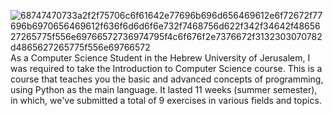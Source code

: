 
![68747470733a2f2f75706c6f61642e77696b696d656469612e6f72672f77696b6970656469612f636f6d6d6f6e732f7468756d622f342f34642f4865627265775f556e69766572736974795f4c6f676f2e7376672f3132303070782d4865627265775f556e69766572](https://github.com/ofekavidan/Intro-to-CS-HUJI-Python-/assets/88547605/571c0e62-fa98-4176-8c27-e14a82641024)
As a Computer Science Student in the Hebrew University of Jerusalem, I was required to take the Introduction to Computer Science course.
This is a course that teaches you the basic and advanced concepts of programming, using Python as the main language.
It lasted 11 weeks (summer semester), in which, we've submitted a total of 9 exercises in various fields and topics.

